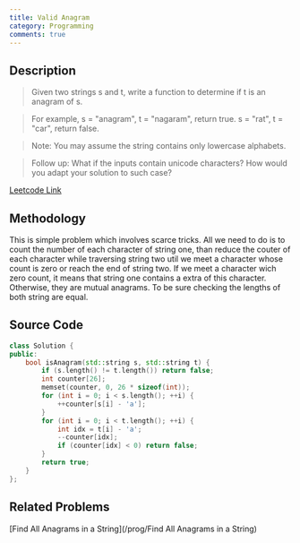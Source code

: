 ```yaml
---
title: Valid Anagram
category: Programming
comments: true
---
```

## Description
>Given two strings s and t, write a function to determine if t is an anagram of s.

>For example,
s = "anagram", t = "nagaram", return true.
s = "rat", t = "car", return false.

>Note:
You may assume the string contains only lowercase alphabets.

>Follow up:
What if the inputs contain unicode characters? How would you adapt your solution to such case?

[Leetcode Link](https://leetcode.com/problems/valid-anagram/#/description)

## Methodology
This is simple problem which involves scarce tricks. All we need to do is to count the number of each character of string one, than reduce the couter of each character while traversing string two util we meet a character whose count is zero or reach the end of string two. If we meet a character wich zero count, it means that string one contains a extra of this character. Otherwise, they are mutual anagrams. To be sure checking the lengths of both string are equal.

## Source Code
```C++
class Solution {
public:
    bool isAnagram(std::string s, std::string t) {
        if (s.length() != t.length()) return false;
        int counter[26];
        memset(counter, 0, 26 * sizeof(int));
        for (int i = 0; i < s.length(); ++i) {
            ++counter[s[i] - 'a'];
        }
        for (int i = 0; i < t.length(); ++i) {
            int idx = t[i] - 'a';
            --counter[idx];
            if (counter[idx] < 0) return false;
        }
        return true;
    }
};
```

## Related Problems
 [Find All Anagrams in a String](/prog/Find All Anagrams in a String)
